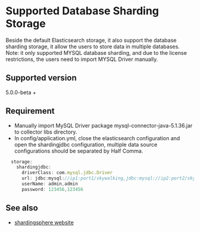# Supported Database Sharding Storage
Beside the default Elasticsearch storage, it also support the database sharding storage, it allow the users to store data in multiple databases.
Note: it only supported MYSQL database sharding, and due to the license restrictions, the users need to import MYSQL Driver manually.

## Supported version
5.0.0-beta +

## Requirement
- Manually import MySQL Driver package mysql-connector-java-5.1.36.jar to collector libs directory.
- In config/application.yml, close the elasticsearch configuration and open the shardingjdbc configuration, multiple data source configurations should be separated by Half Comma.
``` javascript
  storage:
    shardingjdbc:
      driverClass: com.mysql.jdbc.Driver
      url: jdbc:mysql://ip1:port1/skywalking,jdbc:mysql://ip2:port2/skywalking
      userName: admin,admin
      password: 123456,123456
```

## See also
- [shardingsphere website](http://shardingsphere.io)
